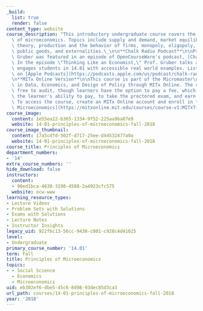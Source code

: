 ```yaml
---
_build:
  list: true
  render: false
content_type: website
course_description: "This introductory undergraduate course covers the fundamentals\
  \ of microeconomics. Topics include supply and demand, market equilibrium, consumer\
  \ theory, production and the behavior of firms, monopoly, oligopoly, welfare economics,\
  \ public goods, and externalities.\_\n\n**Chalk Radio Podcast**\n\nProf. Jonathan\
  \ Gruber was featured in an episode of OpenCourseWare's podcast, [Chalk Radio](https://chalk-radio.simplecast.com/).\
  \ In the episode \"Thinking Like an Economist,\" Prof. Gruber talks about how he\
  \ engages students in 14.01 with accessible real world examples. Listen to the episode\
  \ on [Apple Podcasts](https://podcasts.apple.com/us/podcast/chalk-radio/id1497545103).\n\
  \n**MITx Online Version**\n\nThis course is part of the Micromaster\u2019s Program\
  \ in Data, Economics, and Design of Policy through MITx Online. The course is entirely\
  \ free to audit, though learners have the option to pay a fee, which is based on\
  \ the learner's ability to pay, to take the proctored exam, and earn a course certificate.\
  \ To access the course, create an MITx Online account and enroll in the course [14.100x\
  \ Microeconomics](https://mitxonline.mit.edu/courses/course-v1:MITxT+14.100x/?utm_medium=ocw-website&utm_source=ocw-website&utm_campaign=dedp&utm_content=ocw-page-microeconomics)."
course_image:
  content: 1e55ea22-b365-1334-9f52-225aa9ba87e9
  website: 14-01-principles-of-microeconomics-fall-2018
course_image_thumbnail:
  content: 17a5cdfd-502f-d717-25ee-d44532477a0a
  website: 14-01-principles-of-microeconomics-fall-2018
course_title: Principles of Microeconomics
department_numbers:
- '14'
extra_course_numbers: ''
hide_download: false
instructors:
  content:
  - 90ed1bca-4638-3198-4588-2a4923cfc575
  website: ocw-www
learning_resource_types:
- Lecture Videos
- Problem Sets with Solutions
- Exams with Solutions
- Lecture Notes
- Instructor Insights
legacy_uid: 922fbc13-56cc-9430-c001-c928c4d41025
level:
- Undergraduate
primary_course_number: '14.01'
term: Fall
title: Principles of Microeconomics
topics:
- - Social Science
  - Economics
  - Microeconomics
uid: eb302ef6-dbe5-45c6-8d98-93dec85d3ca3
url_path: courses/14-01-principles-of-microeconomics-fall-2018
year: '2018'
---
```

